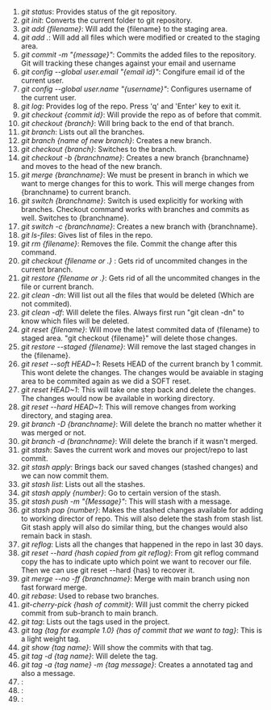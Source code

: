 <ol>
<li><i>git status</i>: Provides status of the git repository.</li>
<li><i>git init</i>: Converts the current folder to git repository.</li>
<li><i>git add {filename}</i>: Will add the {filename} to the staging area.</li>
<li><i>git add .</i>: Will add all files which were modified or created to the staging area.</li>
<li><i>git commit -m "{message}"</i>: Commits the added files to the repository. Git will tracking these changes against your email and username</li>
<li><i>git config --global user.email "{email id}"</i>: Congifure email id of the current user.</li>
<li><i>git config --global user.name "{username}"</i>: Configures username of the current user.</li>
<li><i>git log</i>: Provides log of the repo. Press 'q' and 'Enter' key to exit it.</li>
<li><i>git checkout {commit id}</i>: Will provide the repo as of before that commit.</li>
<li><i>git checkout {branch}</i>: Will bring back to the end of that branch.</li>
<li><i>git branch</i>: Lists out all the branches.</li>
<li><i>git branch {name of new branch}</i>: Creates a new branch.</li>
<li><i>git checkout {branch}</i>: Switches to the branch.</li>
<li><i>git checkout -b {branchname}</i>: Creates a new branch {branchname} and moves to the head of the new branch.</li>
<li><i>git merge {branchname}</i>: We must be present in branch in which we want to merge changes for this to work. This will merge changes from {branchname} to current branch.</li>
<li><i>git switch {branchname}</i>: Switch is used explicitly for working with branches. Checkout command works with branches and commits as well. Switches to {branchname}.</li>
<li><i>git switch -c {branchname}</i>: Creates a new branch with {branchname}.</li>
<li><i>git ls-files</i>: Gives list of files in the repo.</li>
<li><i>git rm {filename}</i>: Removes the file. Commit the change after this command.</li>
<li><i>git checkout {filename or .} </i>: Gets rid of uncommited changes in the current branch.</li>
<li><i>git restore {filename or .}</i>: Gets rid of all the uncommited changes in the file or current branch.</li>
<li><i>git clean -dn</i>: Will list out all the files that would be deleted (Which are not commited).</li>
<li><i>git clean -df</i>: Will delete the files. Always first run "git clean -dn" to know which files will be deleted.</li>
<li><i>git reset {filename}</i>: Will move the latest commited data of {filename} to staged area. "git checkout {filename}" will delete those changes. </li>
<li><i>git restore --staged {filename}</i>: Will remove the last staged changes in the {filename}.</li>
<li><i>git reset --soft HEAD~1</i>: Resets HEAD of the current branch by 1 commit. This wont delete the changes. The changes would be avaiable in staging area to be commited again as we did a SOFT reset.</li>
<li><i>git reset HEAD~1</i>: This will take one step back and delete the changes. The changes would now be available in working directory.</li>
<li><i>git reset --hard HEAD~1</i>: This will remove changes from working directory, and staging area. </li>
<li><i>git branch -D {branchname}</i>: Will delete the branch no matter whether it was merged or not.</li>
<li><i>git branch -d {branchname}</i>: Will delete the branch if it wasn't merged.</li>
<li><i>git stash</i>: Saves the current work and moves our project/repo to last commit.</li>
<li><i>git stash apply</i>: Brings back our saved changes (stashed changes) and we can now commit them.</li>
<li><i>git stash list</i>: Lists out all the stashes.</li>
<li><i>git stash apply {number}</i>: Go to certain version of the stash.</li>
<li><i>git stash push -m "{Message}"</i>: This will stash with a message.</li>
<li><i>git stash pop {number}</i>: Makes the stashed changes available for adding to working director of repo. This will also delete the stash from stash list. Git stash apply will also do similar thing, but the changes would also remain back in stash.</li>
<li><i>git reflog</i>: Lists all the changes that happened in the repo in last 30 days.</li>
<li><i>git reset --hard {hash copied from git reflog}</i>: From git reflog command copy the has to indicate upto which point we want to recover our file. Then we can use git reset --hard {has} to recover it.</li>
<li><i>git merge --no -ff {branchname}</i>: Merge with main branch using non fast forward merge.</li>
<li><i>git rebase</i>: Used to rebase two branches.</li>
<li><i>git-cherry-pick {hash of commit}</i>: Will just commit the cherry picked commit from sub-branch to main branch.</li>
<li><i>git tag</i>: Lists out the tags used in the project.</li>
<li><i>git tag {tag for example 1.0} {has of commit that we want to tag}</i>: This is a light weight tag.</li>
<li><i>git show {tag name}</i>: Will show the commits with that tag.</li>
<li><i>git tag -d {tag name}</i>: Will delete the tag.</li>
<li><i>git tag -a {tag name} -m {tag message}</i>: Creates a annotated tag and also a message.</li>
<li><i></i>: </li>
<li><i></i>: </li>
<li><i></i>: </li>
</ol>